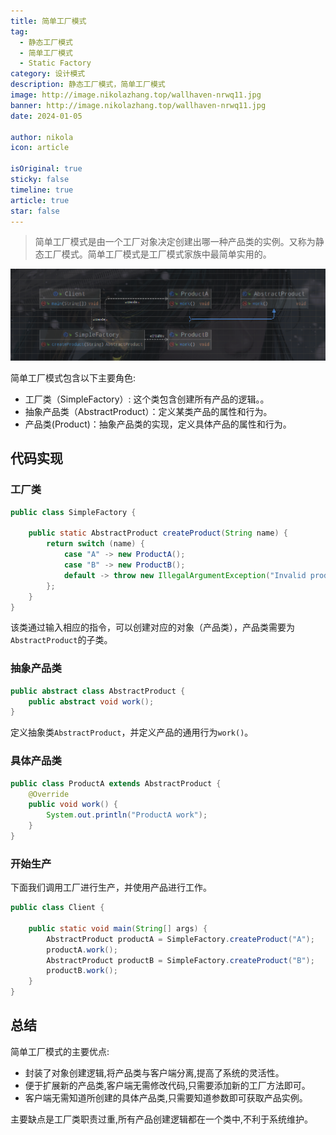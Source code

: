 ```yaml
---
title: 简单工厂模式
tag:
  - 静态工厂模式
  - 简单工厂模式
  - Static Factory
category: 设计模式
description: 静态工厂模式，简单工厂模式
image: http://image.nikolazhang.top/wallhaven-nrwq11.jpg
banner: http://image.nikolazhang.top/wallhaven-nrwq11.jpg
date: 2024-01-05

author: nikola
icon: article

isOriginal: true
sticky: false
timeline: true
article: true
star: false
---
```


> 简单工厂模式是由一个工厂对象决定创建出哪一种产品类的实例。又称为静态工厂模式。简单工厂模式是工厂模式家族中最简单实用的。

![Alt text](images/2-static-factory/image.png)

简单工厂模式包含以下主要角色:

- 工厂类（SimpleFactory）: 这个类包含创建所有产品的逻辑。。
- 抽象产品类（AbstractProduct）：定义某类产品的属性和行为。
- 产品类(Product)：抽象产品类的实现，定义具体产品的属性和行为。

## 代码实现

### 工厂类

```java
public class SimpleFactory {

    public static AbstractProduct createProduct(String name) {
        return switch (name) {
            case "A" -> new ProductA();
            case "B" -> new ProductB();
            default -> throw new IllegalArgumentException("Invalid product name");
        };
    }
}


```

该类通过输入相应的指令，可以创建对应的对象（产品类），产品类需要为`AbstractProduct`的子类。

### 抽象产品类

```java
public abstract class AbstractProduct {
    public abstract void work();
}

```

定义抽象类`AbstractProduct`，并定义产品的通用行为`work()`。

### 具体产品类

```java
public class ProductA extends AbstractProduct {
    @Override
    public void work() {
        System.out.println("ProductA work");
    }
}

```

### 开始生产

下面我们调用工厂进行生产，并使用产品进行工作。

```java
public class Client {

    public static void main(String[] args) {
        AbstractProduct productA = SimpleFactory.createProduct("A");
        productA.work();
        AbstractProduct productB = SimpleFactory.createProduct("B");
        productB.work();
    }
}

```

## 总结

简单工厂模式的主要优点:

- 封装了对象创建逻辑,将产品类与客户端分离,提高了系统的灵活性。
- 便于扩展新的产品类,客户端无需修改代码,只需要添加新的工厂方法即可。
- 客户端无需知道所创建的具体产品类,只需要知道参数即可获取产品实例。

主要缺点是工厂类职责过重,所有产品创建逻辑都在一个类中,不利于系统维护。

